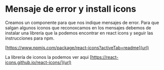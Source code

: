 # Mensaje de error y install icons

Creamos un componente para que nos indique mensajes de error.
Para que salgan algunos iconos que reconoxcamos en los mensajes debemos de instalar una librería que la podemos encontrar en react icons y seguir las instrucciones para npm.

[https://www.npmjs.com/package/react-icons?activeTab=readme](url)

La librería de iconos la podemos ver aqui [https://react-icons.github.io/react-icons/](url)

